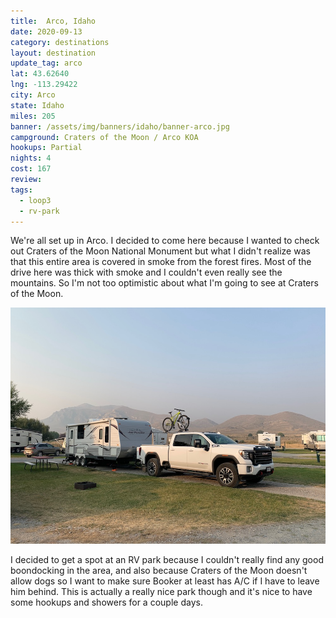 ```yaml
---
title:  Arco, Idaho
date: 2020-09-13
category: destinations
layout: destination
update_tag: arco
lat: 43.62640
lng: -113.29422
city: Arco
state: Idaho
miles: 205
banner: /assets/img/banners/idaho/banner-arco.jpg
campground: Craters of the Moon / Arco KOA
hookups: Partial
nights: 4
cost: 167
review: 
tags:
  - loop3
  - rv-park
---
```


We're all set up in Arco. I decided to come here because I wanted to check out Craters of the Moon National Monument but what I didn't realize was that this entire area is covered in smoke from the forest fires. Most of the drive here was thick with smoke and I couldn't even really see the mountains. So I'm not too optimistic about what I'm going to see at Craters of the Moon. 

![arco campsite](/assets/img/destinations/idaho/arco.jpg)

I decided to get a spot at an RV park because I couldn't really find any good boondocking in the area, and also because Craters of the Moon doesn't allow dogs so I want to make sure Booker at least has A/C if I have to leave him behind. This is actually a really nice park though and it's nice to have some hookups and showers for a couple days.
